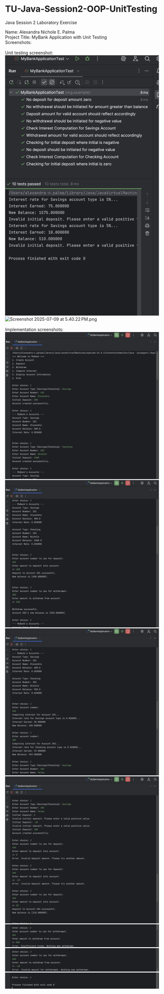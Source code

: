 # TU-Java-Session2-OOP-UnitTesting
Java Session 2 Laboratory Exercise

Name: Alexandra Nichole E. Palma<br>
Project Title: MyBank Application with Unit Testing<br>
Screenshots:<br>
<br>
Unit testing screenshot:<br>
![1.png](src/screenshots/1.png)
![Screenshot 2025-07-09 at 5.40.22 PM.png](src/screenshots/Screenshot%202025-07-09%20at%205.40.22%E2%80%AFPM.png)
<br>
<br>
Implementation screenshots:<br>
![2.png](src/screenshots/2.png)
![3.png](src/screenshots/3.png)
![4.png](src/screenshots/4.png)
![5.png](src/screenshots/5.png)
![6.png](src/screenshots/6.png)
![7.png](src/screenshots/7.png)
![8.png](src/screenshots/8.png)
